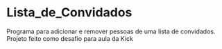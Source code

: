 # Lista_de_Convidados
Programa para adicionar e remover pessoas de uma lista de convidados. Projeto feito como desafio para aula da Kick
